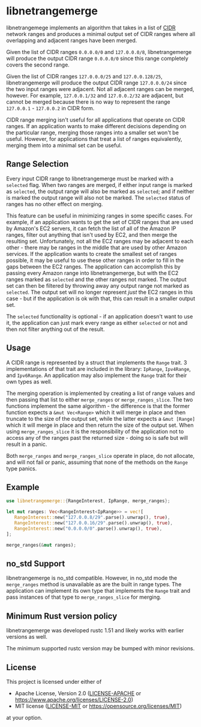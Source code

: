 # libnetrangemerge

libnetrangemege implements an algorithm that takes in a list of
[CIDR](https://en.wikipedia.org/wiki/Classless_Inter-Domain_Routing) network
ranges and produces a minimal output set of CIDR ranges where all overlapping
and adjacent ranges have been merged.

Given the list of CIDR ranges `0.0.0.0/0` and `127.0.0.0/8`, libnetrangemerge
will produce the output CIDR range `0.0.0.0/0` since this range completely
covers the second range.

Given the list of CIDR ranges `127.0.0.0/25` and `127.0.0.128/25`, libnetrangemerge
will produce the output CIDR range `127.0.0.0/24` since the two input ranges
were adjacent. Not all adjacent ranges can be merged, however. For example,
`127.0.0.1/32` and `127.0.0.2/32` are adjacent, but cannot be merged because
there is no way to represent the range `127.0.0.1` - `127.0.0.2` in CIDR form.

CIDR range merging isn't useful for all applications that operate on CIDR
ranges. If an application wants to make different decisions depending on
the particular range, merging those ranges into a smaller set won't be useful.
However, for applications that treat a list of ranges equivalently, merging
them into a minimal set can be useful.

## Range Selection

Every input CIDR range to libnetrangemerge must be marked with a `selected`
flag. When two ranges are merged, if either input range is marked as `selected`,
the output range will also be marked as `selected`; and if neither is marked
the output range will also not be marked. The `selected` status of ranges
has no other effect on merging.

This feature can be useful in minimizing ranges in some specific cases.
For example, if an application wants to get the set of CIDR ranges that
are used by Amazon's EC2 servers, it can fetch the list of all of the
Amazon IP ranges, filter out anything that isn't used by EC2, and then
merge the resulting set. Unfortunately, not all the EC2 ranges may be
adjacent to each other - there may be ranges in the middle that are used
by other Amazon services. If the application wants to create the smallest
set of ranges possible, it may be useful to use these other ranges in order
to fill in the gaps between the EC2 ranges. The application can accomplish
this by passing every Amazon range into libnetrangemerge, but with the
EC2 ranges marked as `selected` and the other ranges not marked. The
output set can then be filtered by throwing away any output range not
marked as `selected`. The output set will no longer represent _just_
the EC2 ranges in this case - but if the application is ok with that,
this can result in a smaller output set.

The `selected` functionality is optional - if an application doesn't
want to use it, the application can just mark every range as either
`selected` or not and then not filter anything out of the result.

## Usage

A CIDR range is represented by a struct that implements the `Range` trait.
3 implementations of that trait are included in the library: `IpRange`,
`Ipv4Range`, and `Ipv6Range`. An application may also implement the `Range` trait
for their own types as well.

The merging operation is implemented by creating a list of range values
and then passing that list to either `merge_ranges` or `merge_ranges_slice`.
The two functions implement the same algorithm - the difference is that the
former function expects a `&mut Vec<Range>` which it will merge in place
and then truncate to the size of the output set, while the latter expects
a `&mut [Range]` which it will merge in place and then return the size
of the output set. When using `merge_ranges_slice` it is the responsibility
of the application not to access any of the ranges past the returned size -
doing so is safe but will result in a panic.

Both `merge_ranges` and `merge_ranges_slice` operate in place, do not allocate,
and will not fail or panic, assuming that none of the methods on the `Range` type
panics.

## Example

```rust
use libnetrangemerge::{RangeInterest, IpRange, merge_ranges};

let mut ranges: Vec<RangeInterest<IpRange>> = vec![
   RangeInterest::new("127.0.0.8/29".parse().unwrap(), true),
   RangeInterest::new("127.0.0.16/29".parse().unwrap(), true),
   RangeInterest::new("0.0.0.0/0".parse().unwrap(), true),
];

merge_ranges(&mut ranges);
```

## no_std Support

libnetrangemerge is no_std compatible. However, in no_std mode the `merge_ranges`
method is unavailable as are the built in range types. The application can implement
its own type that implements the `Range` trait and pass instances of that
type to `merge_ranges_slice` for merging.

## Minimum Rust version policy

libnetrangemerge was developed rustc 1.51 and likely works
with earlier versions as well.

The minimum supported rustc version may be bumped with minor
revisions.

## License

This project is licensed under either of

 * Apache License, Version 2.0 ([LICENSE-APACHE](LICENSE-APACHE) or
   https://www.apache.org/licenses/LICENSE-2.0)
 * MIT license ([LICENSE-MIT](LICENSE-MIT) or
   https://opensource.org/licenses/MIT)

at your option.
